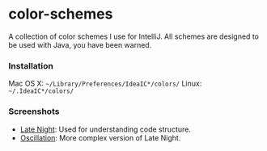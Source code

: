# color-schemes
A collection of color schemes I use for IntelliJ. All schemes are designed to be used with Java, you have been warned.

### Installation
Mac OS X: ```~/Library/Preferences/IdeaIC*/colors/```
Linux: ```~/.IdeaIC*/colors/```

### Screenshots
* [Late Night](http://i.imgur.com/0hcngHk.png): Used for understanding code structure.
* [Oscillation](http://i.imgur.com/TyagtE1.png): More complex version of Late Night.